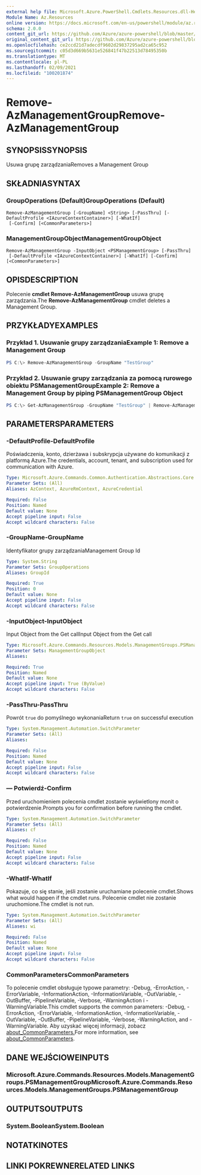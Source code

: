 ```yaml
---
external help file: Microsoft.Azure.PowerShell.Cmdlets.Resources.dll-Help.xml
Module Name: Az.Resources
online version: https://docs.microsoft.com/en-us/powershell/module/az.resources/remove-azmanagementgroup/
schema: 2.0.0
content_git_url: https://github.com/Azure/azure-powershell/blob/master/src/Resources/Resources/help/Remove-AzManagementGroup.md
original_content_git_url: https://github.com/Azure/azure-powershell/blob/master/src/Resources/Resources/help/Remove-AzManagementGroup.md
ms.openlocfilehash: ce2ccd21d7adecdf9602d29837295ad2ca65c952
ms.sourcegitcommit: c05d3d669b5631e526841f47b22513d78495350b
ms.translationtype: MT
ms.contentlocale: pl-PL
ms.lasthandoff: 02/09/2021
ms.locfileid: "100201874"
---
```

# <span data-ttu-id="d9278-101">Remove-AzManagementGroup</span><span class="sxs-lookup"><span data-stu-id="d9278-101">Remove-AzManagementGroup</span></span>

## <span data-ttu-id="d9278-102">SYNOPSIS</span><span class="sxs-lookup"><span data-stu-id="d9278-102">SYNOPSIS</span></span>
<span data-ttu-id="d9278-103">Usuwa grupę zarządzania</span><span class="sxs-lookup"><span data-stu-id="d9278-103">Removes a Management Group</span></span>

## <span data-ttu-id="d9278-104">SKŁADNIA</span><span class="sxs-lookup"><span data-stu-id="d9278-104">SYNTAX</span></span>

### <span data-ttu-id="d9278-105">GroupOperations (Default)</span><span class="sxs-lookup"><span data-stu-id="d9278-105">GroupOperations (Default)</span></span>
```
Remove-AzManagementGroup [-GroupName] <String> [-PassThru] [-DefaultProfile <IAzureContextContainer>] [-WhatIf]
 [-Confirm] [<CommonParameters>]
```

### <span data-ttu-id="d9278-106">ManagementGroupObject</span><span class="sxs-lookup"><span data-stu-id="d9278-106">ManagementGroupObject</span></span>
```
Remove-AzManagementGroup -InputObject <PSManagementGroup> [-PassThru]
 [-DefaultProfile <IAzureContextContainer>] [-WhatIf] [-Confirm] [<CommonParameters>]
```

## <span data-ttu-id="d9278-107">OPIS</span><span class="sxs-lookup"><span data-stu-id="d9278-107">DESCRIPTION</span></span>
<span data-ttu-id="d9278-108">Polecenie **cmdlet Remove-AzManagementGroup** usuwa grupę zarządzania.</span><span class="sxs-lookup"><span data-stu-id="d9278-108">The **Remove-AzManagementGroup** cmdlet deletes a Management Group.</span></span>

## <span data-ttu-id="d9278-109">PRZYKŁADY</span><span class="sxs-lookup"><span data-stu-id="d9278-109">EXAMPLES</span></span>

### <span data-ttu-id="d9278-110">Przykład 1. Usuwanie grupy zarządzania</span><span class="sxs-lookup"><span data-stu-id="d9278-110">Example 1: Remove a Management Group</span></span>
```powershell
PS C:\> Remove-AzManagementGroup -GroupName "TestGroup"
```

### <span data-ttu-id="d9278-111">Przykład 2. Usuwanie grupy zarządzania za pomocą rurowego obiektu PSManagementGroup</span><span class="sxs-lookup"><span data-stu-id="d9278-111">Example 2: Remove a Management Group by piping PSManagementGroup Object</span></span>
```powershell
PS C:\> Get-AzManagementGroup -GroupName "TestGroup" | Remove-AzManagementGroup
```

## <span data-ttu-id="d9278-112">PARAMETERS</span><span class="sxs-lookup"><span data-stu-id="d9278-112">PARAMETERS</span></span>

### <span data-ttu-id="d9278-113">-DefaultProfile</span><span class="sxs-lookup"><span data-stu-id="d9278-113">-DefaultProfile</span></span>
<span data-ttu-id="d9278-114">Poświadczenia, konto, dzierżawa i subskrypcja używane do komunikacji z platformą Azure.</span><span class="sxs-lookup"><span data-stu-id="d9278-114">The credentials, account, tenant, and subscription used for communication with Azure.</span></span>

```yaml
Type: Microsoft.Azure.Commands.Common.Authentication.Abstractions.Core.IAzureContextContainer
Parameter Sets: (All)
Aliases: AzContext, AzureRmContext, AzureCredential

Required: False
Position: Named
Default value: None
Accept pipeline input: False
Accept wildcard characters: False
```

### <span data-ttu-id="d9278-115">-GroupName</span><span class="sxs-lookup"><span data-stu-id="d9278-115">-GroupName</span></span>
<span data-ttu-id="d9278-116">Identyfikator grupy zarządzania</span><span class="sxs-lookup"><span data-stu-id="d9278-116">Management Group Id</span></span>

```yaml
Type: System.String
Parameter Sets: GroupOperations
Aliases: GroupId

Required: True
Position: 0
Default value: None
Accept pipeline input: False
Accept wildcard characters: False
```

### <span data-ttu-id="d9278-117">-InputObject</span><span class="sxs-lookup"><span data-stu-id="d9278-117">-InputObject</span></span>
<span data-ttu-id="d9278-118">Input Object from the Get call</span><span class="sxs-lookup"><span data-stu-id="d9278-118">Input Object from the Get call</span></span>

```yaml
Type: Microsoft.Azure.Commands.Resources.Models.ManagementGroups.PSManagementGroup
Parameter Sets: ManagementGroupObject
Aliases:

Required: True
Position: Named
Default value: None
Accept pipeline input: True (ByValue)
Accept wildcard characters: False
```

### <span data-ttu-id="d9278-119">-PassThru</span><span class="sxs-lookup"><span data-stu-id="d9278-119">-PassThru</span></span>
<span data-ttu-id="d9278-120">Powrót `true` do pomyślnego wykonania</span><span class="sxs-lookup"><span data-stu-id="d9278-120">Return `true` on successful execution</span></span>

```yaml
Type: System.Management.Automation.SwitchParameter
Parameter Sets: (All)
Aliases:

Required: False
Position: Named
Default value: None
Accept pipeline input: False
Accept wildcard characters: False
```

### <span data-ttu-id="d9278-121">— Potwierdź</span><span class="sxs-lookup"><span data-stu-id="d9278-121">-Confirm</span></span>
<span data-ttu-id="d9278-122">Przed uruchomieniem polecenia cmdlet zostanie wyświetlony monit o potwierdzenie.</span><span class="sxs-lookup"><span data-stu-id="d9278-122">Prompts you for confirmation before running the cmdlet.</span></span>

```yaml
Type: System.Management.Automation.SwitchParameter
Parameter Sets: (All)
Aliases: cf

Required: False
Position: Named
Default value: None
Accept pipeline input: False
Accept wildcard characters: False
```

### <span data-ttu-id="d9278-123">-WhatIf</span><span class="sxs-lookup"><span data-stu-id="d9278-123">-WhatIf</span></span>
<span data-ttu-id="d9278-124">Pokazuje, co się stanie, jeśli zostanie uruchamiane polecenie cmdlet.</span><span class="sxs-lookup"><span data-stu-id="d9278-124">Shows what would happen if the cmdlet runs.</span></span>
<span data-ttu-id="d9278-125">Polecenie cmdlet nie zostanie uruchomione.</span><span class="sxs-lookup"><span data-stu-id="d9278-125">The cmdlet is not run.</span></span>

```yaml
Type: System.Management.Automation.SwitchParameter
Parameter Sets: (All)
Aliases: wi

Required: False
Position: Named
Default value: None
Accept pipeline input: False
Accept wildcard characters: False
```

### <span data-ttu-id="d9278-126">CommonParameters</span><span class="sxs-lookup"><span data-stu-id="d9278-126">CommonParameters</span></span>
<span data-ttu-id="d9278-127">To polecenie cmdlet obsługuje typowe parametry: -Debug, -ErrorAction, -ErrorVariable, -InformationAction, -InformationVariable, -OutVariable, -OutBuffer, -PipelineVariable, -Verbose, -WarningAction i -WarningVariable.</span><span class="sxs-lookup"><span data-stu-id="d9278-127">This cmdlet supports the common parameters: -Debug, -ErrorAction, -ErrorVariable, -InformationAction, -InformationVariable, -OutVariable, -OutBuffer, -PipelineVariable, -Verbose, -WarningAction, and -WarningVariable.</span></span> <span data-ttu-id="d9278-128">Aby uzyskać więcej informacji, zobacz [about_CommonParameters.](http://go.microsoft.com/fwlink/?LinkID=113216)</span><span class="sxs-lookup"><span data-stu-id="d9278-128">For more information, see [about_CommonParameters](http://go.microsoft.com/fwlink/?LinkID=113216).</span></span>

## <span data-ttu-id="d9278-129">DANE WEJŚCIOWE</span><span class="sxs-lookup"><span data-stu-id="d9278-129">INPUTS</span></span>

### <span data-ttu-id="d9278-130">Microsoft.Azure.Commands.Resources.Models.ManagementGroups.PSManagementGroup</span><span class="sxs-lookup"><span data-stu-id="d9278-130">Microsoft.Azure.Commands.Resources.Models.ManagementGroups.PSManagementGroup</span></span>

## <span data-ttu-id="d9278-131">OUTPUTS</span><span class="sxs-lookup"><span data-stu-id="d9278-131">OUTPUTS</span></span>

### <span data-ttu-id="d9278-132">System.Boolean</span><span class="sxs-lookup"><span data-stu-id="d9278-132">System.Boolean</span></span>

## <span data-ttu-id="d9278-133">NOTATKI</span><span class="sxs-lookup"><span data-stu-id="d9278-133">NOTES</span></span>

## <span data-ttu-id="d9278-134">LINKI POKREWNE</span><span class="sxs-lookup"><span data-stu-id="d9278-134">RELATED LINKS</span></span>
